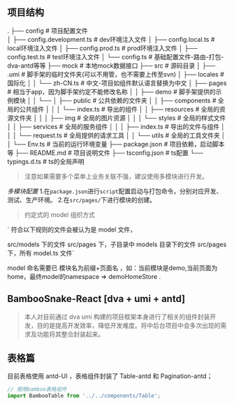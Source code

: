 
## 项目结构
.
├── config                                 # 项目配置文件                                                                                                                     
│   ├── config.development.ts              # dev环境注入文件
│   ├── config.local.ts                    # local环境注入文件
│   ├── config.prod.ts                     # prod环境注入文件
│   ├── config.test.ts                     # test环境注入文件
│   └── config.ts                          # 基础配置文件-路由-打包-dva-antd等等
├── mock                                   # 本地mock数据接口
├── src                                    # 源码目录
│   ├── .umi                               # 脚手架的临时文件夹(可以不用管，也不需要上传至svn)
│   ├── locales                            # 国际化
│   │   └── zh-CN.ts                       # 中文-项目如组件默认语言替换为中文
│   ├── pages                              # 相当于app，因为脚手架约定不能修改名称
│   │   ├── demo                           # 脚手架提供的示例模块
│   │   └── 
│   ├── public                             # 公共依赖的文件夹
│   │   ├── components                     # 全局的公共组件
│   │   │   └── index.ts                   # 导出的组件
│   │   ├── resources                      # 全局的资源文件夹
│   │   │   ├── img                        # 全局的图片资源
│   │   │   └── styles                     # 全局的样式文件
│   │   ├── services                       # 全局的服务组件
│   │   │   ├── index.ts                   # 导出的文件与组件
│   │   │   └── request.ts                 # 全局提供的请求工具
│   │   └── utils                          # 全局的工具文件夹
│   │       └── Env.ts                     # 当前的运行环境变量
├── package.json                           # 项目依赖，启动脚本等
├── README.md                              # 项目说明文件
├── tsconfig.json                          # ts配置
└── typings.d.ts                           # ts的全局声明

> 注意如果需要多个菜单上业务关联不强，建议使用多模块进行开发。

*多模块配置*
1.在`package.json`进行`script`配置启动与打包命令，分别对应开发、测试、生产环境。
2.在`src/pages/`下进行模块的创建。


> 约定式的 model 组织方式 


`
符合以下规则的文件会被认为是 model 文件，

src/models 下的文件
src/pages 下，子目录中 models 目录下的文件
src/pages 下，所有 model.ts 文件`

model 命名需要已 模块名为前缀+页面名 ，如：当前模块是demo,当前页面为home，最终model的namespace => demoHomeStore .


## BambooSnake-React [dva + umi + antd]

>本人对目前通过  dva umi 构建的项目框架本身进行了相关的组件封装开发，目的是提高开发效率，降低开发难度。将中后台项目中会多次出现的需求及功能将其整合封装起来。

## 表格篇

目前表格使用 antd-UI ，表格组件封装了 Table-antd 和 Pagination-antd；

```javascript
// 使用bamboo表格组件
import BambooTable from '../../components/Table';
```





